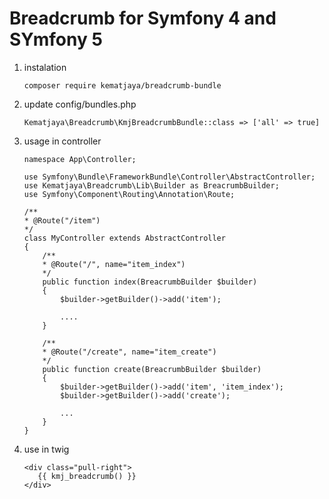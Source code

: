 # Breadcrumb for Symfony 4 and SYmfony 5
1. instalation
   ```
   composer require kematjaya/breadcrumb-bundle
   ```
2. update config/bundles.php
   ```
   Kematjaya\Breadcrumb\KmjBreadcrumbBundle::class => ['all' => true]
   ```
3. usage in controller
   ```
   namespace App\Controller;
   
   use Symfony\Bundle\FrameworkBundle\Controller\AbstractController;
   use Kematjaya\Breadcrumb\Lib\Builder as BreacrumbBuilder;
   use Symfony\Component\Routing\Annotation\Route;
   
   /**
   * @Route("/item")
   */
   class MyController extends AbstractController
   {
       /**
       * @Route("/", name="item_index")
       */
       public function index(BreacrumbBuilder $builder)
       {
           $builder->getBuilder()->add('item');
           
           ....
       }
       
       /**
       * @Route("/create", name="item_create")
       */
       public function create(BreacrumbBuilder $builder)
       {
           $builder->getBuilder()->add('item', 'item_index');
           $builder->getBuilder()->add('create');
           
           ...
       }
   }
   ```
4. use in twig
   ```
   <div class="pull-right">
      {{ kmj_breadcrumb() }}
   </div>
   ```
